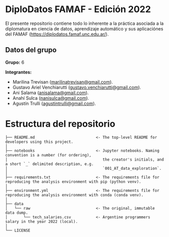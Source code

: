 # DiploDatos FAMAF - Edición 2022
El presente repositorio contiene todo lo inherente a la práctica asociada a la diplomatura en ciencia de datos, aprendizaje automático y sus aplicaciónes del FAMAF (https://diplodatos.famaf.unc.edu.ar/).

## Datos del grupo

**Grupo:** 6 

**Integrantes:**
* Marilina Trevisan (marilinatrevisan@gmail.com).
* Gustavo Ariel Venchiarutti (gustavo.venchiarutti@gmail.com).
* Ani Salama (anisalama@gmail.com).
* Anahí Sulca (nanisulca@gmail.com).
* Agustín Trulli (agustintrulli@gmail.com).

# Estructura del repositorio
```
├── README.md                           <- The top-level README for developers using this project.
│
├── notebooks                           <- Jupyter notebooks. Naming convention is a number (for ordering),
│                                          the creator's initials, and a short `_` delimited description, e.g.
│                                          `001_AT_data_exploration`.
│
├── requirements.txt                    <- The requirements file for reproducing the analysis environment with pip (python venv).
│
├── environment.yml                     <- The requirements file for reproducing the analysis environment with conda (conda venv).
│
├── data
│   └── raw                             <- The original, immutable data dump.
│       └── tech_salaries.csv           <- Argentine programmers salary in the year 2022 (local).
│
└── LICENSE
```
